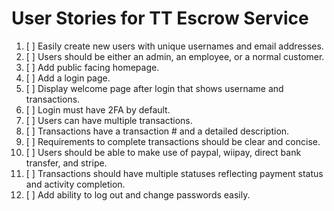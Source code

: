 # User Stories for TT Escrow Service

1. [ ] Easily create new users with unique usernames and email addresses.
2. [ ] Users should be either an admin, an employee, or a normal customer.
3. [ ] Add public facing homepage.
4. [ ] Add a login page.
5. [ ] Display welcome page after login that shows username and transactions.
6. [ ] Login must have 2FA by default.
7. [ ] Users can have multiple transactions.
8. [ ] Transactions have a transaction # and a detailed description.
9. [ ] Requirements to complete transactions should be clear and concise.
10. [ ] Users should be able to make use of paypal, wiipay, direct bank transfer, and stripe.
11. [ ] Transactions should have multiple statuses reflecting payment status and activity completion.
12. [ ] Add ability to log out and change passwords easily.